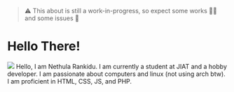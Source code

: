 > ⚠ This about is still a work-in-progress, so expect some works 👷‍♂️ and some issues 🐛

# Hello There!

![](https://readme-typing-svg.demolab.com?font=Fira+Code&pause=1000&color=979797&width=435&lines=Hi%2C+I'm+Nethula+Rankidu+%F0%9F%91%8B;I'm+from+Sri+Lanka+%F0%9F%98%83;Nice+to+meet+you+%F0%9F%98%8A)
Hello, I am Nethula Rankidu. I am currently a student at JIAT and a hobby developer. I am passionate about computers and linux (not using arch btw). I am proficient in HTML, CSS, JS, and PHP.

<!--
Here are some ideas to get you started:

- 🔭 I’m currently working on ...
- 🌱 I’m currently learning ...
- 👯 I’m looking to collaborate on ...
- 🤔 I’m looking for help with ...
- 💬 Ask me about ...
- 📫 How to reach me: ...
- 😄 Pronouns: ...
- ⚡ Fun fact: ...
-->
